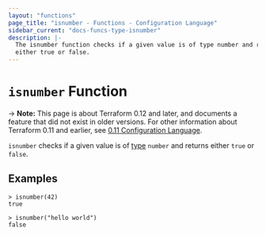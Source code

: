 ```yaml
---
layout: "functions"
page_title: "isnumber - Functions - Configuration Language"
sidebar_current: "docs-funcs-type-isnumber"
description: |-
  The isnumber function checks if a given value is of type number and returns
  either true or false.
---
```


# `isnumber` Function

-> **Note:** This page is about Terraform 0.12 and later, and documents a
feature that did not exist in older versions. For other information about
Terraform 0.11 and earlier, see
[0.11 Configuration Language](../../configuration-0-11/index.html).

`isnumber` checks if a given value is of [type](../types.html) `number` and
returns either `true` or `false`.

## Examples

```
> isnumber(42)
true

> isnumber("hello world")
false
```
